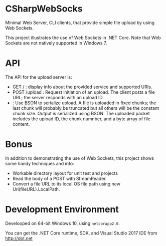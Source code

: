 # CSharpWebSocks
Minimal Web Server, CLI clients, that provide simple file upload by using Web Sockets.

This project illustrates the use of Web Sockets in .NET Core. Note that Web Sockets are not natively supported in Windows 7.

# API

The API for the upload server is:

* GET / : display info about the provided service and supported URIs.    
* POST /upload : Request initiation of an upload. The client posts a file URL; the server responds with an upload ID.
* <Web Socket> : Use BSON to serialize upload. A file is uploaded in fixed chunks; the last chunk will probably be truncated but all others will be the constant chunk size. Output is serialized using BSON. The uploaded packet includes the upload ID, the chunk numnber, and a byte array of file content.

# Bonus

In addition to demonstrating the use of Web Sockets, this project shows some handy 
techniques and info: 

* Workable directory layout for unit test and projects
* Read the body of a POST with StreamReader.
* Convert a file URL to its local OS file path using new Uri(fileURL).LocalPath.

# Development Environment

Develooped on 64-bit Windows 10, using ```netcorapp2.0```.

You can get the .NET Core runtime, SDK, and Visual Studio 2017 IDE from http://dot.net
